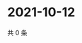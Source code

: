 # 2021-10-12

共 0 条

<!-- BEGIN WEIBO -->
<!-- 最后更新时间 Tue Oct 12 2021 03:08:53 GMT+0800 (China Standard Time) -->

<!-- END WEIBO -->
